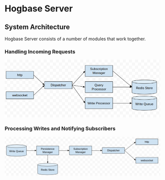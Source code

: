 # Hogbase Server

## System Architecture

Hogbase Server consists of a number of modules that work together.

### Handling Incoming Requests
![Incoming Requests](hogbase-incoming-requests.png)

### Processing Writes and Notifying Subscribers
![Processing Writes](hogbase-processing-writes.png)
